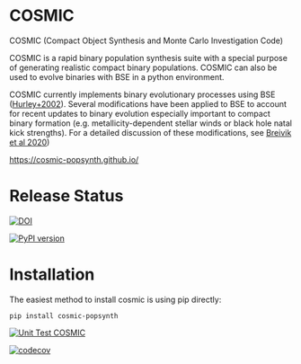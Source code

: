 # COSMIC
COSMIC (Compact Object Synthesis and Monte Carlo Investigation Code)

COSMIC is a rapid binary population synthesis suite with a special purpose of generating realistic compact binary populations. COSMIC can also be used to evolve binaries with BSE in a python environment.

COSMIC currently implements binary evolutionary processes using BSE ([Hurley+2002](https://ui.adsabs.harvard.edu/abs/2002MNRAS.329..897H/abstract)). Several modifications have been applied to BSE to account for recent updates to binary evolution especially important to compact binary formation (e.g. metallicity-dependent stellar winds or black hole natal kick strengths). For a detailed discussion of these modifications, see [Breivik et al 2020](https://ui.adsabs.harvard.edu/abs/2020ApJ...898...71B/abstract))

<https://cosmic-popsynth.github.io/>

# Release Status

[![DOI](https://zenodo.org/badge/DOI/10.5281/zenodo.3561144.svg)](https://doi.org/10.5281/zenodo.3561144)


[![PyPI version](https://badge.fury.io/py/cosmic-popsynth.svg)](https://badge.fury.io/py/cosmic-popsynth)


# Installation

The easiest method to install cosmic is using pip directly:

```
pip install cosmic-popsynth
```

[![Unit Test COSMIC](https://github.com/COSMIC-PopSynth/COSMIC/actions/workflows/python-package.yml/badge.svg)](https://github.com/COSMIC-PopSynth/COSMIC/actions/workflows/python-package.yml)

[![codecov](https://codecov.io/gh/COSMIC-PopSynth/COSMIC/branch/develop/graph/badge.svg)](https://codecov.io/gh/COSMIC-PopSynth/COSMIC)

